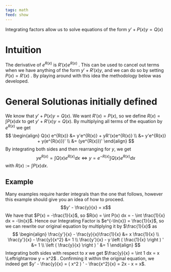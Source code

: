 ```yaml
---
tags: math
feed: show
---
```


Integrating factors allow us to solve equations of the form $y' + P(x)y = Q(x)$

# Intuition
The derivative of $e^{R(x)}$ is $R'(x) e^{R(x)}$ . This can be used to cancel out terms when we have anything of the form $y' + R'(x)y$, and we can do so by setting $P(x) = R'(x)$ . By playing around with this idea the methodology below was developed.

# General Solutionas initially defined
We know that $y' + P(x)y = Q(x)$. We want $R'(x) = P(x)$, so we define $R(x) = \int P(x) dx$ to get $y' + R'(x)y = Q(x)$. By multiplying all terms of the equation by $e^{R(x)}$ we get
$$
\begin{align}
Q(x) e^{R(x)} &= y'e^{R(x)} + yR'(x)e^{R(x)} \\
&= y'e^{R(x)} + y(e^{R(x)})' \\
&= (ye^{R(x)})'
\end{align}
$$
By integrating both sides and then rearranging for $y$, we get $$ye^{R(x)} = \int Q(x) e^{R(x)} dx \Leftrightarrow y = e^{-R(x)} \int Q(x) e^{R(x)}dx$$with $R(x) := \int P(x) dx$.

## Example
Many examples require harder integrals than the one that follows, however this example should give you an idea of how to proceed. $$y' - \frac{y}{x} = x$$
We have that $P(x) = -\frac{1}{x}$, so $R(x) = \int P(x) dx = - \int \frac{1}{x} dx = -\ln{x}$. Hence our Integrating Factor is $e^{-\ln{x}} = \frac{1}{x}$, so we can rewrite our original equation by multiplying it by $\frac{1}{x}$ as
$$
\begin{align}
\frac{y'}{x} - \frac{y}{x}\frac{1}{x} &= x \frac{1}{x} \\
\frac{y'}{x} - \frac{y}{x^2} &= 1 \\
\frac{y'}{x} - y \left ( \frac{1}{x} \right ) ' &= 1 \\
\left ( \frac{y}{x} \right ) ' &= 1
\end{align}
$$
Integrating both sides with respect to $x$ we get $\frac{y}{x} = \int 1 dx = x \Leftrightarrow y = x^2$ . Confirming it within the original equation, we indeed get $y' - \frac{y}{x} = ( x^2 ) ' - \frac{x^2}{x} = 2x - x = x$.
